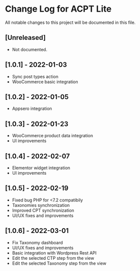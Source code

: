 # Change Log for ACPT Lite

All notable changes to this project will be documented in this file.

## [Unreleased]

- Not documented.

## [1.0.1] - 2022-01-03
* Sync post types action
* WooCommerce basic integration

## [1.0.2] - 2022-01-05

* Appsero integration

## [1.0.3] - 2022-01-23

* WooCommerce product data integration
* UI improvements

## [1.0.4] - 2022-02-07

* Elementor widget integration
* UI improvements

## [1.0.5] - 2022-02-19

* Fixed bug PHP for <7.2 compatibily
* Taxonomies synchronization
* Improved CPT synchronization
* UI/UX fixes and improvements

## [1.0.6] - 2022-03-01

* Fix Taxonomy dashboard
* UI/UX fixes and improvements
* Basic integration with Wordpress Rest API
* Edit the selected CTP step from the view
* Edit the selected Taxonomy step from the view